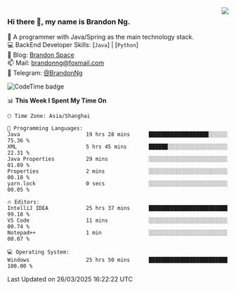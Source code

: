 <img  align="right" src="https://github-readme-stats-brandon0824.vercel.app/api/top-langs/?username=brandon0824&layout=compact">

### Hi there 👋, my name is Brandon Ng.

🌱 A programmer with Java/Spring as the main technology stack.  
💻 BackEnd Developer Skills: [`Java`] | [`Python`]  
📝 Blog: [Brandon Space](https://blog.brandonng.cc)  
📫 Mail: brandonng@foxmail.com  
📰 Telegram: [@BrandonNg](https://t.me/BrandonNg24)  

![CodeTime badge](https://img.shields.io/endpoint?style=flat-square&url=https%3A%2F%2Fapi.codetime.dev%2Fshield%3Fid%3D128%26project%3D%26in%3D604800000)

<!--START_SECTION:waka-->
📊 **This Week I Spent My Time On** 

```text
🕑︎ Time Zone: Asia/Shanghai

💬 Programming Languages: 
Java                     19 hrs 28 mins      ███████████████████░░░░░░   75.36 % 
XML                      5 hrs 45 mins       ██████░░░░░░░░░░░░░░░░░░░   22.31 % 
Java Properties          29 mins             ░░░░░░░░░░░░░░░░░░░░░░░░░   01.89 % 
Properties               2 mins              ░░░░░░░░░░░░░░░░░░░░░░░░░   00.18 % 
yarn.lock                0 secs              ░░░░░░░░░░░░░░░░░░░░░░░░░   00.05 % 

🔥 Editors: 
IntelliJ IDEA            25 hrs 37 mins      █████████████████████████   99.18 % 
VS Code                  11 mins             ░░░░░░░░░░░░░░░░░░░░░░░░░   00.74 % 
Notepad++                1 min               ░░░░░░░░░░░░░░░░░░░░░░░░░   00.07 % 

💻 Operating System: 
Windows                  25 hrs 50 mins      █████████████████████████   100.00 % 
```


 Last Updated on 26/03/2025 16:22:22 UTC
<!--END_SECTION:waka-->
